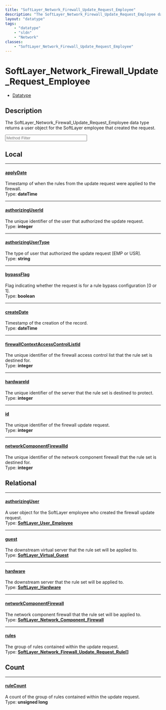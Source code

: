 ```yaml
---
title: "SoftLayer_Network_Firewall_Update_Request_Employee"
description: "The SoftLayer_Network_Firewall_Update_Request_Employee data type returns a user object for the SoftLayer employee that c... "
layout: "datatype"
tags:
    - "datatype"
    - "sldn"
    - "Network"
classes:
    - "SoftLayer_Network_Firewall_Update_Request_Employee"
---
```


# SoftLayer_Network_Firewall_Update_Request_Employee
<div id='service-datatype'>
    <ul id='sldn-reference-tabs'>
        <li id='datatype'> <a href='/reference/datatypes/SoftLayer_Network_Firewall_Update_Request_Employee' >Datatype</a></li>
    </ul>
</div>

## Description 
The SoftLayer_Network_Firewall_Update_Request_Employee data type returns a user object for the SoftLayer employee that created the request. 





<!-- Service Filer BEGIN -->
<div class="view-filters">
        <div class="clearfix">
            <div class="search-input-box">
                <input placeholder="Method Filter" onkeyup="titleSearch(inputId='prop-input', divId='properties', elementClass='prop-row')" 
                    type="text" id="prop-input" value="" size="30" maxlength="128" class="form-text">
            </div>
        </div>
</div>
<!-- Service Filer END -->

<div id="properties" class="content">
<div id="localProperties" class="prop-content" >

## Local
-----
[applyDate]: #applydate
#### [applyDate]
Timestamp of when the rules from the update request were applied to the firewall.  
<span class="type-label">Type: </span>**dateTime**

-----
[authorizingUserId]: #authorizinguserid
#### [authorizingUserId]
The unique identifier of the user that authorized the update request.  
<span class="type-label">Type: </span>**integer**

-----
[authorizingUserType]: #authorizingusertype
#### [authorizingUserType]
The type of user that authorized the update request [EMP or USR].  
<span class="type-label">Type: </span>**string**

-----
[bypassFlag]: #bypassflag
#### [bypassFlag]
Flag indicating whether the request is for a rule bypass configuration [0 or 1].  
<span class="type-label">Type: </span>**boolean**

-----
[createDate]: #createdate
#### [createDate]
Timestamp of the creation of the record.  
<span class="type-label">Type: </span>**dateTime**

-----
[firewallContextAccessControlListId]: #firewallcontextaccesscontrollistid
#### [firewallContextAccessControlListId]
The unique identifier of the firewall access control list that the rule set is destined for.  
<span class="type-label">Type: </span>**integer**

-----
[hardwareId]: #hardwareid
#### [hardwareId]
The unique identifier of the server that the rule set is destined to protect.  
<span class="type-label">Type: </span>**integer**

-----
[id]: #id
#### [id]
The unique identifier of the firewall update request.  
<span class="type-label">Type: </span>**integer**

-----
[networkComponentFirewallId]: #networkcomponentfirewallid
#### [networkComponentFirewallId]
The unique identifier of the network component firewall that the rule set is destined for.  
<span class="type-label">Type: </span>**integer**

</div>
<!-- LOCAL PROPERTY END -->

<div id="relationalProperties"  class="prop-content" >

## Relational
-----
[authorizingUser]: #authorizinguser
#### [authorizingUser]
A user object for the SoftLayer employee who created the firewall update request.  
<span class="type-label">Type: </span>**<a href='/reference/datatypes/SoftLayer_User_Employee'>SoftLayer_User_Employee </a>**

-----
[guest]: #guest
#### [guest]
The downstream virtual server that the rule set will be applied to.  
<span class="type-label">Type: </span>**<a href='/reference/datatypes/SoftLayer_Virtual_Guest'>SoftLayer_Virtual_Guest </a>**

-----
[hardware]: #hardware
#### [hardware]
The downstream server that the rule set will be applied to.  
<span class="type-label">Type: </span>**<a href='/reference/datatypes/SoftLayer_Hardware'>SoftLayer_Hardware </a>**

-----
[networkComponentFirewall]: #networkcomponentfirewall
#### [networkComponentFirewall]
The network component firewall that the rule set will be applied to.  
<span class="type-label">Type: </span>**<a href='/reference/datatypes/SoftLayer_Network_Component_Firewall'>SoftLayer_Network_Component_Firewall </a>**

-----
[rules]: #rules
#### [rules]
The group of rules contained within the update request.  
<span class="type-label">Type: </span>**<a href='/reference/datatypes/SoftLayer_Network_Firewall_Update_Request_Rule'>SoftLayer_Network_Firewall_Update_Request_Rule[] </a>**


## Count

-----
[ruleCount]: #rulecount
#### [ruleCount]
A count of the group of rules contained within the update request.   
<span class="type-label">Type: </span>**unsigned long**

</div>


